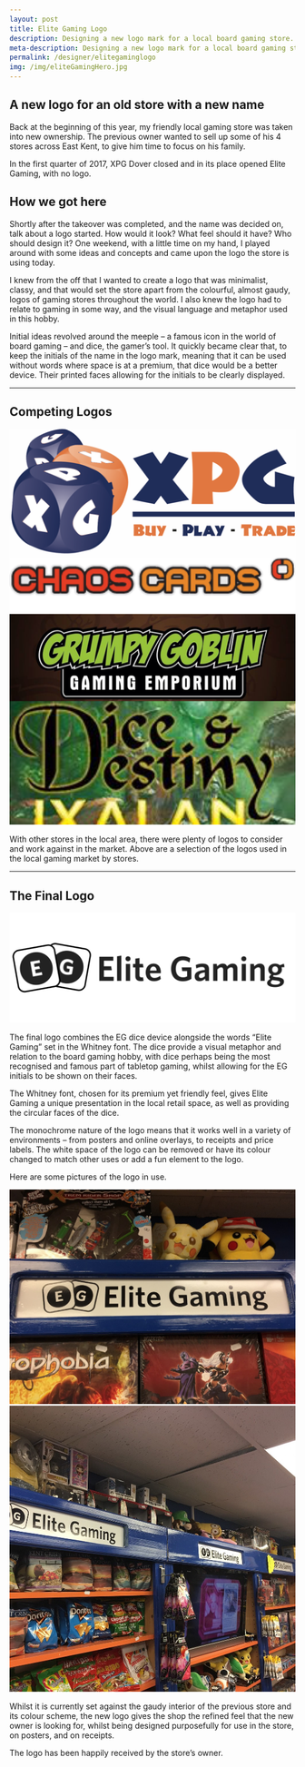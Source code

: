 ```yaml
---
layout: post
title: Elite Gaming Logo
description: Designing a new logo mark for a local board gaming store.
meta-description: Designing a new logo mark for a local board gaming store.
permalink: /designer/elitegaminglogo
img: /img/eliteGamingHero.jpg
---
```


## A new logo for an old store with a new name

Back at the beginning of this year, my friendly local gaming store was taken into new ownership. The previous owner wanted to sell up some of his 4 stores across East Kent, to give him time to focus on his family.

In the first quarter of 2017, XPG Dover closed and in its place opened Elite Gaming, with no logo.

## How we got here
Shortly after the takeover was completed, and the name was decided on, talk about a logo started. How would it look? What feel should it have? Who should design it? One weekend, with a little time on my hand, I played around with some ideas and concepts and came upon the logo the store is using today.

I knew from the off that I wanted to create a logo that was minimalist, classy, and that would set the store apart from the colourful, almost gaudy, logos of gaming stores throughout the world. I also knew the logo had to relate to gaming in some way, and the visual language and metaphor used in this hobby.

Initial ideas revolved around the meeple – a famous icon in the world of board gaming – and dice, the gamer’s tool. It quickly became clear that, to keep the initials of the name in the logo mark, meaning that it can be used without words where space is at a premium, that dice would be a better device. Their printed faces allowing for the initials to be clearly displayed.

<hr />

## Competing Logos

<img src="/img/eliteGamingCompetition.png" />

With other stores in the local area, there were plenty of logos to consider and work against in the market. Above are a selection of the logos used in the local gaming market by stores.

<hr />

## The Final Logo

<img src="/img/eliteGamingLogo.png" />

The final logo combines the EG dice device alongside the words “Elite Gaming” set in the Whitney font. The dice provide a visual metaphor and relation to the board gaming hobby, with dice perhaps being the most recognised and famous part of tabletop gaming, whilst allowing for the EG initials to be shown on their faces.

The Whitney font, chosen for its premium yet friendly feel, gives Elite Gaming a unique presentation in the local retail space, as well as providing the circular faces of the dice.

The monochrome nature of the logo means that it works well in a variety of environments – from posters and online overlays, to receipts and price labels. The white space of the logo can be removed or have its colour changed to match other uses or add a fun element to the logo.

Here are some pictures of the logo in use.

<img src="/img/eliteGamingInStore.jpeg" />

<img src="/img/eliteGamingShelves.jpeg" />

Whilst it is currently set against the gaudy interior of the previous store and its colour scheme, the new logo gives the shop the refined feel that the new owner is looking for, whilst being designed purposefully for use in the store, on posters, and on receipts.

The logo has been happily received by the store’s owner.

